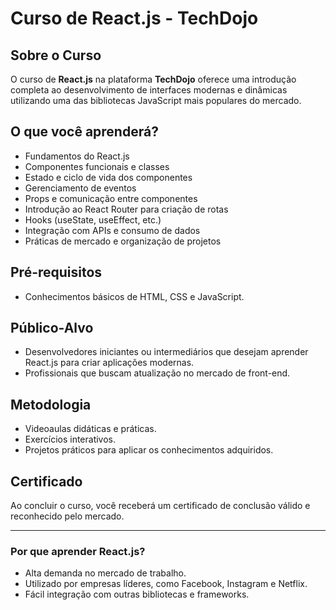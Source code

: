 # Curso de React.js - TechDojo

## Sobre o Curso
O curso de **React.js** na plataforma **TechDojo** oferece uma introdução completa ao desenvolvimento de interfaces modernas e dinâmicas utilizando uma das bibliotecas JavaScript mais populares do mercado.

## O que você aprenderá?
- Fundamentos do React.js
- Componentes funcionais e classes
- Estado e ciclo de vida dos componentes
- Gerenciamento de eventos
- Props e comunicação entre componentes
- Introdução ao React Router para criação de rotas
- Hooks (useState, useEffect, etc.)
- Integração com APIs e consumo de dados
- Práticas de mercado e organização de projetos

## Pré-requisitos
- Conhecimentos básicos de HTML, CSS e JavaScript.

## Público-Alvo
- Desenvolvedores iniciantes ou intermediários que desejam aprender React.js para criar aplicações modernas.
- Profissionais que buscam atualização no mercado de front-end.

## Metodologia
- Videoaulas didáticas e práticas.
- Exercícios interativos.
- Projetos práticos para aplicar os conhecimentos adquiridos.

## Certificado
Ao concluir o curso, você receberá um certificado de conclusão válido e reconhecido pelo mercado.

---

### Por que aprender React.js?
- Alta demanda no mercado de trabalho.
- Utilizado por empresas líderes, como Facebook, Instagram e Netflix.
- Fácil integração com outras bibliotecas e frameworks.
